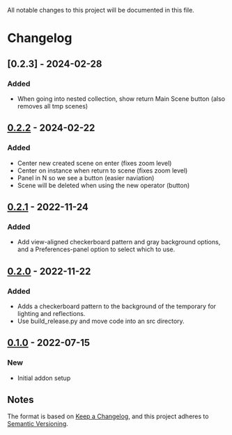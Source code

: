 All notable changes to this project will be documented in this file.
# Changelog

## [0.2.3] - 2024-02-28
### Added
- When going into nested collection, show return Main Scene button (also removes all tmp scenes)

## [0.2.2] - 2024-02-22
### Added
- Center new created scene on enter (fixes zoom level)
- Center on instance when return to scene (fixes zoom level)
- Panel in N so we see a button (easier naviation)
- Scene will be deleted when using the new operator (button)

## [0.2.1] - 2022-11-24
### Added
- Add view-aligned checkerboard pattern and gray background options, and a Preferences-panel option to select which to use.

## [0.2.0] - 2022-11-22
### Added
- Adds a checkerboard pattern to the background of the temporary for lighting and reflections.
- Use build_release.py and move code into an src directory.

## [0.1.0] - 2022-07-15
### New
- Initial addon setup

## Notes
The format is based on [Keep a Changelog](https://keepachangelog.com/en/1.0.0/),
and this project adheres to [Semantic Versioning](https://semver.org/spec/v2.0.0.html).
<!--### Official Rigify Info-->

[0.2.2]:https://github.com/SuperFLEB/BlenderEditCollectionAddon/releases/tag/v.0.2.2
[0.2.1]:https://github.com/SuperFLEB/BlenderEditCollectionAddon/releases/tag/v.0.1.1

[0.2.0]:https://github.com/SuperFLEB/BlenderEditCollectionAddon/releases/tag/v.0.2.0
[0.1.0]:https://github.com/SuperFLEB/BlenderEditCollectionAddon/releases/tag/v.0.1.0
